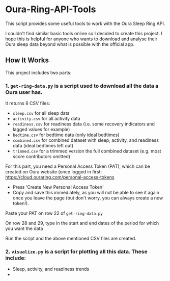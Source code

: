 # Oura-Ring-API-Tools

This script provides some useful tools to work with the Oura Sleep Ring API.

I couldn't find similar basic tools online so I decided to create this project. I hope this is helpful for anyone who wants to download and analyse their Oura sleep data beyond what is possible with the official app.

## How It Works

This project includes two parts:

### 1. `get-ring-data.py` is a script used to download all the data a Oura user has.

It returns 6 CSV files:
- `sleep.csv` for all sleep data
- `activity.csv` for all activity data
- `readiness.csv` for readiness data (i.e. some recovery indicators and lagged values for example)
- `bedtime.csv` for bedtime data (only ideal bedtimes)
- `combined.csv` for combined dataset with sleep, activity, and readiness data (ideal bedtimes left out)
- `trimmed.csv` for a trimmed version the full combined dataset (e.g. most score contributors omitted)

For this part, you need a Personal Access Token (PAT), which can be created on Oura website (once logged in first:
https://cloud.ouraring.com/personal-access-tokens
- Press 'Create New Personal Access Token'
- Copy and save this immediately, as you will not be able to see it again once you leave the page (but don't worry, you can always create a new token!).

Paste your PAT on row 22 of `get-ring-data.py`

On row 28 and 29, type in the start and end dates of the period for which you want the data

Run the script and the above mentioned CSV files are created.


### 2. `visualize.py` is a script for plotting all this data. These include:
- Sleep, activity, and readiness trends
- 

